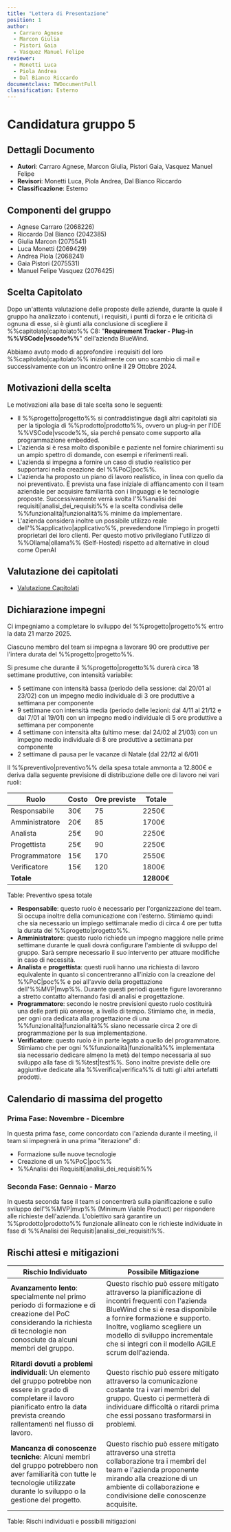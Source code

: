 ```yaml
---
title: "Lettera di Presentazione"
position: 1
author:
  - Carraro Agnese
  - Marcon Giulia
  - Pistori Gaia
  - Vasquez Manuel Felipe
reviewer:
  - Monetti Luca
  - Piola Andrea
  - Dal Bianco Riccardo
documentclass: TWDocumentFull
classification: Esterno
---
```


<!-- ::: {.no-export} -->

# Candidatura gruppo 5

## Dettagli Documento

- **Autori**: Carraro Agnese, Marcon Giulia, Pistori Gaia, Vasquez Manuel Felipe
- **Revisori**: Monetti Luca, Piola Andrea, Dal Bianco Riccardo
- **Classificazione**: Esterno

<!-- ::: -->

## Componenti del gruppo

- Agnese Carraro (2068226)
- Riccardo Dal Bianco (2042385)
- Giulia Marcon (2075541)
- Luca Monetti (2069429)
- Andrea Piola (2068241)
- Gaia Pistori (2075531)
- Manuel Felipe Vasquez (2076425)

## Scelta Capitolato

Dopo un'attenta valutazione delle proposte delle aziende, durante la quale il gruppo ha analizzato i contenuti, i requisiti, i punti di forza e le criticità di ognuna di esse, si è giunti alla conclusione di scegliere il %%capitolato|capitolato%% C8: "**Requirement Tracker - Plug-in %%VSCode|vscode%%**" dell'azienda BlueWind.

Abbiamo avuto modo di approfondire i requisiti del loro %%capitolato|capitolato%% inizialmente con uno scambio di mail e successivamente con un incontro online il 29 Ottobre 2024.

## Motivazioni della scelta

Le motivazioni alla base di tale scelta sono le seguenti:

- Il %%progetto|progetto%% si contraddistingue dagli altri capitolati sia per la tipologia di %%prodotto|prodotto%%, ovvero un plug-in per l'IDE %%VSCode|vscode%%, sia perché pensato come supporto alla programmazione embedded.
- L'azienda si è resa molto disponibile e paziente nel fornire chiarimenti su un ampio spettro di domande, con esempi e riferimenti reali.
- L'azienda si impegna a fornire un caso di studio realistico per supportarci nella creazione del %%PoC|poc%%.
- L'azienda ha proposto un piano di lavoro realistico, in linea con quello da noi preventivato. È prevista una fase iniziale di affiancamento con il team aziendale per acquisire familiarità con i linguaggi e le tecnologie proposte. Successivamente verrà svolta l'%%analisi dei requisiti|analisi_dei_requisiti%% e la scelta condivisa delle %%funzionalità|funzionalità%% minime da implementare.
- L'azienda considera inoltre un possibile utilizzo reale dell'%%applicativo|applicativo%%, prevedendone l'impiego in progetti proprietari dei loro clienti. Per questo motivo privilegiano l'utilizzo di %%Ollama|ollama%% (Self-Hosted) rispetto ad alternative in cloud come OpenAI

## Valutazione dei capitolati

- [Valutazione Capitolati](ValutazioneCapitolati.md)

## Dichiarazione impegni

Ci impegniamo a completare lo sviluppo del %%progetto|progetto%% entro la data 21 marzo 2025.

Ciascuno membro del team si impegna a lavorare 90 ore produttive per l'intera durata del %%progetto|progetto%%.

Si presume che durante il %%progetto|progetto%% durerà circa 18 settimane produttive, con intensità variabile:

- 5 settimane con intensità bassa (periodo della sessione: dal 20/01 al 23/02) con un impegno medio individuale di 3 ore produttive a settimana per componente
- 9 settimane con intensità media (periodo delle lezioni: dal 4/11 al 21/12 e dal 7/01 al 19/01) con un impegno medio individuale di 5 ore produttive a settimana per componente
- 4 settimane con intensità alta (ultimo mese: dal 24/02 al 21/03) con un impegno medio individuale di 8 ore produttive a settimana per componente
- 2 settimane di pausa per le vacanze di Natale (dal 22/12 al 6/01)

Il %%preventivo|preventivo%% della spesa totale ammonta a 12.800€ e deriva dalla seguente previsione di distribuzione delle ore di lavoro nei vari ruoli:

| Ruolo          | Costo | Ore previste | Totale     |
| -------------- | ----- | ------------ | ---------- |
| Responsabile   | 30€   | 75           | 2250€      |
| Amministratore | 20€   | 85           | 1700€      |
| Analista       | 25€   | 90           | 2250€      |
| Progettista    | 25€   | 90           | 2250€      |
| Programmatore  | 15€   | 170          | 2550€      |
| Verificatore   | 15€   | 120          | 1800€      |
| **Totale**     |       |              | **12800€** |

Table: Preventivo spesa totale

- **Responsabile**: questo ruolo è necessario per l'organizzazione del team. Si occupa inoltre della comunicazione con l'esterno. Stimiamo quindi che sia necessario un impiego settimanale medio di circa 4 ore per tutta la durata del %%progetto|progetto%%.
- **Amministratore**: questo ruolo richiede un impegno maggiore nelle prime settimane durante le quali dovrà configurare l'ambiente di sviluppo del gruppo. Sarà sempre necessario il suo intervento per attuare modifiche in caso di necessità.
- **Analista** e **progettista**: questi ruoli hanno una richiesta di lavoro equivalente in quanto si concentreranno all'inizio con la creazione del %%PoC|poc%% e poi all'avvio della progettazione dell'%%MVP|mvp%%. Durante questi periodi queste figure lavoreranno a stretto contatto alternando fasi di analisi e progettazione.
- **Programmatore**: secondo le nostre previsioni questo ruolo costituirà una delle parti più onerose, a livello di tempo. Stimiamo che, in media, per ogni ora dedicata alla progettazione di una %%funzionalità|funzionalità%% siano necessarie circa 2 ore di programmazione per la sua implementazione.
- **Verificatore**: questo ruolo è in parte legato a quello del programmatore. Stimiamo che per ogni %%funzionalità|funzionalità%% implementata sia necessario dedicare almeno la metà del tempo necessaria al suo sviluppo alla fase di %%test|test%%. Sono inoltre previste delle ore aggiuntive dedicate alla %%verifica|verifica%% di tutti gli altri artefatti prodotti.

## Calendario di massima del progetto

### Prima Fase: Novembre - Dicembre

In questa prima fase, come concordato con l'azienda durante il meeting, il team si impegnerà in una prima "iterazione" di:

- Formazione sulle nuove tecnologie
- Creazione di un %%PoC|poc%%
- %%Analisi dei Requisiti|analisi_dei_requisiti%%

### Seconda Fase: Gennaio - Marzo

In questa seconda fase il team si concentrerà sulla pianificazione e sullo sviluppo dell'%%MVP|mvp%% (Minimum Viable Product) per rispondere alle richieste dell'azienda. L'obiettivo sarà garantire un %%prodotto|prodotto%% funzionale allineato con le richieste individuate in fase di %%Analisi dei Requisiti|analisi_dei_requisiti%%.

## Rischi attesi e mitigazioni

| Rischio Individuato                                                                                                                                                                                   | Possibile Mitigazione                                                                                                                                                                                                                                                                           |
| ----------------------------------------------------------------------------------------------------------------------------------------------------------------------------------------------------- | ----------------------------------------------------------------------------------------------------------------------------------------------------------------------------------------------------------------------------------------------------------------------------------------------- |
| **Avanzamento lento**: specialmente nel primo periodo di formazione e di creazione del PoC considerando la richiesta di tecnologie non conosciute da alcuni membri del gruppo.                        | Questo rischio può essere mitigato attraverso la pianificazione di incontri frequenti con l'azienda BlueWind che si è resa disponibile a fornire formazione e supporto. Inoltre, vogliamo scegliere un modello di sviluppo incrementale che si integri con il modello AGILE scrum dell'azienda. |
| **Ritardi dovuti a problemi individuali**: Un elemento del gruppo potrebbe non essere in grado di completare il lavoro pianificato entro la data prevista creando rallentamenti nel flusso di lavoro. | Questo rischio può essere mitigato attraverso la comunicazione costante tra i vari membri del gruppo. Questo ci permetterà di individuare difficoltà o ritardi prima che essi possano trasformarsi in problemi.                                                                                 |
| **Mancanza di conoscenze tecniche**: Alcuni membri del gruppo potrebbero non aver familiarità con tutte le tecnologie utilizzate durante lo sviluppo o la gestione del progetto.                      | Questo rischio può essere mitigato attraverso una stretta collaborazione tra i membri del team e l'azienda proponente mirando alla creazione di un ambiente di collaborazione e condivisione delle conoscenze acquisite.                                                                        |

Table: Rischi individuati e possibili mitigazioni
